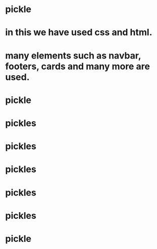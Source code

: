 # pickle

# in this we have used css and html.

# many elements such as navbar, footers, cards and many more are used.
# pickle
# pickles
# pickles
# pickles
# pickles
# pickles
# pickle
